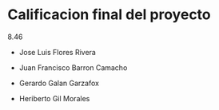 # Calificacion final del proyecto 
8.46

- Jose Luis Flores Rivera

- Juan Francisco Barron Camacho

- Gerardo Galan Garzafox

- Heriberto Gil Morales
